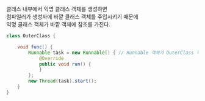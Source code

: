 클래스 내부에서 익명 클래스 객체를 생성하면\
컴파일러가 생성자에 바깥 클래스 객체를 주입시키기 때문에\
익명 클래스 객체가 바깥 객체에 참조를 가진다.
```java
class OuterClass {

    void func() {
        Runnable task = new Runnable() { // Runnable 객체가 OuterClass 객체를 참조한다.
            @Override
            public void run() {
            }
        };
        new Thread(task).start();
    }
}

```